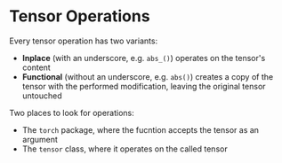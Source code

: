 # Tensor Operations

Every tensor operation has two variants:
* **Inplace** (with an underscore, e.g. `abs_()`) operates on the tensor's content
* **Functional** (without an underscore, e.g. `abs()`) creates a copy of the tensor with the performed modification, leaving the original tensor untouched

Two places to look for operations:
* The `torch` package, where the fucntion accepts the tensor as an argument
* The `tensor` class, where it operates on the called tensor
